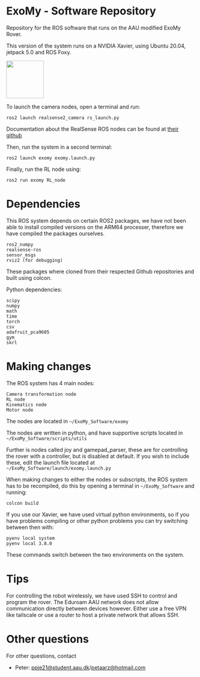# ExoMy - Software Repository
Repository for the ROS software that runs on the AAU modified ExoMy Rover.

This version of the system runs on a NVIDIA Xavier, using Ubuntu 20.04, jetpack 5.0 and ROS Foxy.

<img src="https://github.com/Djauvel/ERC-PPO/assets/93127878/8527d82a-85d8-4e4e-b548-e727591d2e95" width="100" height="100">


To launch the camera nodes, open a terminal and run:
```
ros2 launch realsense2_camera rs_launch.py
```
Documentation about the RealSense ROS nodes can be found at [their github](https://github.com/IntelRealSense/realsense-ros/tree/ros2-legacy)

Then, run the system in a second terminal:
```
ros2 launch exomy exomy.launch.py
```

Finally, run the RL node using:
```
ros2 run exomy RL_node
```

# Dependencies
This ROS system depends on certain ROS2 packages, we have not been able to install compiled versions on the ARM64 processer, therefore we have compiled the packages ourselves. 
```
ros2_numpy
realsense-ros
sensor_msgs
rviz2 (for debugging)
```
These packages where cloned from their respected Github repositories and built using colcon. 

Python dependencies:
```
scipy
numpy
math
time
torch
csv
adafruit_pca9685
gym 
skrl
```
# Making changes
The ROS system has 4 main nodes:
```
Camera transformation node
RL node
Kinematics node
Motor node
```
The nodes are located in `~/ExoMy_Software/exomy`

The nodes are written in python, and have supportive scripts located in `~/ExoMy_Software/scripts/utils`

Further is nodes called joy and gamepad_parser, these are for controlling the rover with a controller, but is disabled at default.
If you wish to include these, edit the launch file located at `~/ExoMy_Software/launch/exomy.launch.py`

When making changes to either the nodes or subscripts, the ROS system has to be recompiled, do this by opening a terminal in `~/ExoMy_Software` and running:
```
colcon build
```

If you use our Xavier, we have used virtual python environments, so if you have problems compiling or other python problems you can try switching between then with:
```
pyenv local system
pyenv local 3.8.0
```
These commands switch between the two environments on the system.

# Tips
For controlling the robot wirelessly, we have used SSH to control and program the rover. The Eduroam AAU network does not allow communication directly between devices however. Either use a free VPN like tailscale or use a router to host a private network that allows SSH.

# Other questions
For other questions, contact 

- Peter: ppje21@student.aau.dk/petaarz@hotmail.com
